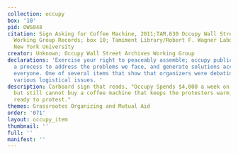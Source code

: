 ```yaml
---
collection: occupy
box: '10'
pid: OWS048
citation: Sign Asking for Coffee Machine, 2011;TAM.630 Occupy Wall Street Archives
  Working Group Records; box 10; Tamiment Library/Robert F. Wagner Labor Archives,
  New York University
creator: Unknown; Occupy Wall Street Archives Working Group
declarations: 'Exercise your right to peaceably assemble; occupy public space; create
  a process to address the problems we face, and generate solutions accessible to
  everyone. One of several items that show that organizers were debating how to handle
  various logistical issues. '
description: Carboard sign that reads, "Occupy Spends $4,000 a week on photocopies
  but still cannot buy a coffee machine that keeps the protesters warm,happy, and
  ready to protest."
themes: Grassrootes Organizing and Mutual Aid
order: '071'
layout: occupy_item
thumbnail: ''
full: ''
manifest: ''
---
```

